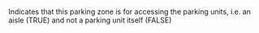 ﻿Indicates that this parking zone is for accessing the parking units, i.e. an aisle (TRUE) and not a parking unit itself (FALSE)
